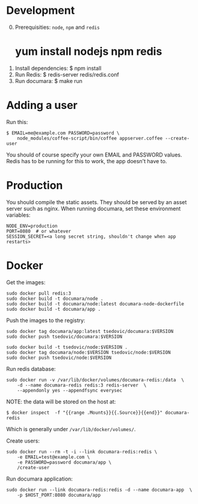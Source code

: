 # Development #

0. Prerequisities: `node`, `npm` and `redis`
    # yum install nodejs npm redis
1. Install dependencies:
    $ npm install
2. Run Redis:
    $ redis-server redis/redis.conf
3. Run documara:
    $ make run


# Adding a user #

Run this:

    $ EMAIL=me@example.com PASSWORD=password \
        node_modules/coffee-script/bin/coffee appserver.coffee --create-user

You should of course specify your own EMAIL and PASSWORD values. Redis has to
be running for this to work, the app doesn't have to.


# Production #

You should compile the static assets. They should be served by an asset server
such as nginx.  When running documara, set these environment variables:

    NODE_ENV=production
    PORT=8080  # or whatever
    SESSION_SECRET=<a long secret string, shouldn't change when app restarts>


# Docker #

Get the images:

    sudo docker pull redis:3
    sudo docker build -t documara/node .
    sudo docker build -t documara/node:latest documara-node-dockerfile
    sudo docker build -t documara/app .

Push the images to the registry:

    sudo docker tag documara/app:latest tsedovic/documara:$VERSION
    sudo docker push tsedovic/documara:$VERSION

    sudo docker build -t tsedovic/node:$VERSION .
    sudo docker tag documara/node:$VERSION tsedovic/node:$VERSION
    sudo docker push tsedovic/node:$VERSION

Run redis database:

    sudo docker run -v /var/lib/docker/volumes/documara-redis:/data  \
        -d --name documara-redis redis:3 redis-server  \
        --appendonly yes --appendfsync everysec

NOTE: the data will be stored on the host at:

    $ docker inspect  -f "{{range .Mounts}}{{.Source}}{{end}}" documara-redis

Which is generally under `/var/lib/docker/volumes/`.

Create users:

    sudo docker run --rm -t -i --link documara-redis:redis \
        -e EMAIL=test@example.com \
        -e PASSWORD=password documara/app \
        /create-user

Run documara application:

    sudo docker run --link documara-redis:redis -d --name documara-app  \
        -p $HOST_PORT:8080 documara/app
